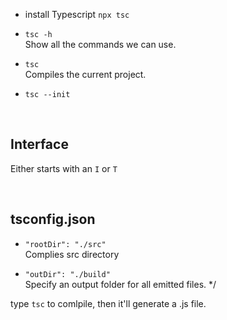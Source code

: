 * install Typescript
`npx tsc`

* `tsc -h` 
<br> Show all the commands we can use.

* `tsc`
<br> Compiles the current project.

* `tsc --init`

<br>

## Interface
Either starts with an `I` or `T`

<br>


## tsconfig.json
* `"rootDir": "./src"`
<br> Complies src directory

* `"outDir": "./build"`
<br> Specify an output folder for all emitted files. */

type `tsc` to comlpile, then it'll generate a .js file.
